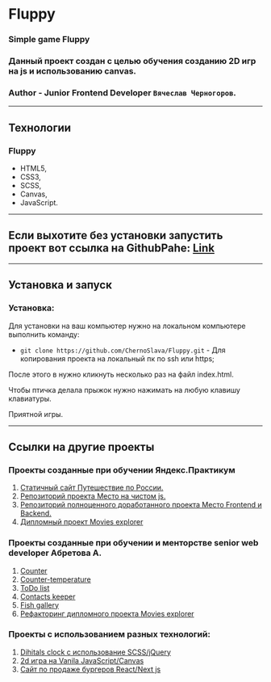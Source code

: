 # Fluppy

### Simple game Fluppy
### Данный проект создан с целью обучения созданию 2D игр на js и использованию canvas. 


### **Author** - Junior Frontend Developer `Вячеслав Черногоров`.

---

## Технологии 

### Fluppy

- HTML5,
- CSS3,
- SCSS,
- Canvas,
- JavaScript.

---

## Если выхотите без установки запустить проект вот ссылка на GithubPahe: [Link](https://chernoslava.github.io/Fluppy/)
---
## Установка и запуск


### Установка:

Для установки на ваш компьютер нужно на локальном компьютере выполнить команду: 

- `git clone https://github.com/ChernoSlava/Fluppy.git` - Для копирования проекта на локальный пк по ssh или https;

После этого в нужно кликнуть несколько раз на файл index.html.

Чтобы птичка делала прыжок нужно нажимать на любую клавишу клавиатуры.

Приятной игры.

---

## Ссылки на другие проекты
### Проекты созданные при обучении Яндекс.Практикум

1) [Статичный сайт Путешествие по России.](https://chernoslava.github.io/Russian-travel/)
2) [Репозиторий проекта Место на чистом js.](https://github.com/ChernoSlava/Mesto)
3) [Репозиторий полноценного доработанного проекта Место Frontend и Backend.](https://github.com/ChernoSlava/react-mesto-api-full)
4) [Дипломный проект Movies explorer](https://github.com/ChernoSlava/movies-explorer-frontend)

### Проекты созданные при обучении и менторстве senior web developer Абретова А.

1) [Counter](https://github.com/ChernoSlava/counter)
2) [Counter-temperature](https://github.com/ChernoSlava/counter-temperature)
3) [ToDo list](https://github.com/ChernoSlava/ToDo)
4) [Contacts keeper](https://github.com/ChernoSlava/contacts-keeper)
4) [Fish gallery](https://github.com/ChernoSlava/fish-gallery)
5) [Рефакторинг дипломного проекта Movies explorer](https://github.com/ChernoSlava/Movies-exlorer-refactor)

### Проекты с использованием разных технологий:

1) [Dihitals clock с использование SCSS/jQuery](https://github.com/ChernoSlava/Digital-Clock.git)
2) [2d игра на Vanila JavaScript/Canvas](https://github.com/ChernoSlava/Fluppy)
3) [Сайт по продаже бургеров React/Next js](https://github.com/ChernoSlava/Burgers-Next-JS)